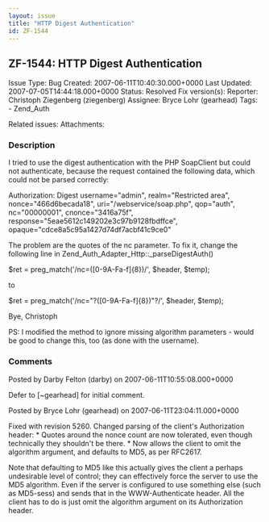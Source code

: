 ```yaml
---
layout: issue
title: "HTTP Digest Authentication"
id: ZF-1544
---
```


ZF-1544: HTTP Digest Authentication
-----------------------------------

 Issue Type: Bug Created: 2007-06-11T10:40:30.000+0000 Last Updated: 2007-07-05T14:44:18.000+0000 Status: Resolved Fix version(s): 
 Reporter:  Christoph Ziegenberg (ziegenberg)  Assignee:  Bryce Lohr (gearhead)  Tags: - Zend\_Auth
 
 Related issues: 
 Attachments: 
### Description

I tried to use the digest authentication with the PHP SoapClient but could not authenticate, because the request contained the following data, which could not be parsed correctly:

Authorization: Digest username="admin", realm="Restricted area", nonce="466d6becada18", uri="/webservice/soap.php", qop="auth", nc="00000001", cnonce="3416a75f", response="5eae5612c149202e3c97b9128fbdffce", opaque="cdce8a5c95a1427d74df7acbf41c9ce0"

The problem are the quotes of the nc parameter. To fix it, change the following line in Zend\_Auth\_Adapter\_Http::\_parseDigestAuth()

$ret = preg\_match('/nc=([0-9A-Fa-f]{8})/', $header, $temp);

to

$ret = preg\_match('/nc="?([0-9A-Fa-f]{8})"?/', $header, $temp);

Bye, Christoph

PS: I modified the method to ignore missing algorithm parameters - would be good to change this, too (as done with the username).

 

 

### Comments

Posted by Darby Felton (darby) on 2007-06-11T10:55:08.000+0000

Defer to [~gearhead] for initial comment.

 

 

Posted by Bryce Lohr (gearhead) on 2007-06-11T23:04:11.000+0000

Fixed with revision 5260. Changed parsing of the client's Authorization header: \* Quotes around the nonce count are now tolerated, even though technically they shouldn't be there. \* Now allows the client to omit the algorithm argument, and defaults to MD5, as per RFC2617.

Note that defaulting to MD5 like this actually gives the client a perhaps undesirable level of control; they can effectively force the server to use the MD5 algorithm. Even if the server is configured to use something else (such as MD5-sess) and sends that in the WWW-Authenticate header. All the client has to do is just omit the algorithm argument on its Authorization header.

 

 